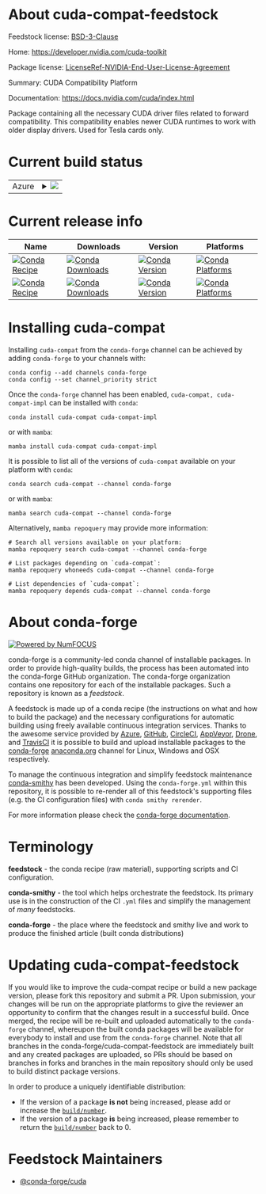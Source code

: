 About cuda-compat-feedstock
===========================

Feedstock license: [BSD-3-Clause](https://github.com/conda-forge/cuda-compat-feedstock/blob/main/LICENSE.txt)

Home: https://developer.nvidia.com/cuda-toolkit

Package license: [LicenseRef-NVIDIA-End-User-License-Agreement](https://docs.nvidia.com/cuda/eula/index.html)

Summary: CUDA Compatibility Platform

Documentation: https://docs.nvidia.com/cuda/index.html

Package containing all the necessary CUDA driver files related to forward
compatibility. This compatibility enables newer CUDA runtimes to work with
older display drivers. Used for Tesla cards only.


Current build status
====================


<table>
    
  <tr>
    <td>Azure</td>
    <td>
      <details>
        <summary>
          <a href="https://dev.azure.com/conda-forge/feedstock-builds/_build/latest?definitionId=19620&branchName=main">
            <img src="https://dev.azure.com/conda-forge/feedstock-builds/_apis/build/status/cuda-compat-feedstock?branchName=main">
          </a>
        </summary>
        <table>
          <thead><tr><th>Variant</th><th>Status</th></tr></thead>
          <tbody><tr>
              <td>linux_64</td>
              <td>
                <a href="https://dev.azure.com/conda-forge/feedstock-builds/_build/latest?definitionId=19620&branchName=main">
                  <img src="https://dev.azure.com/conda-forge/feedstock-builds/_apis/build/status/cuda-compat-feedstock?branchName=main&jobName=linux&configuration=linux%20linux_64_" alt="variant">
                </a>
              </td>
            </tr><tr>
              <td>linux_aarch64</td>
              <td>
                <a href="https://dev.azure.com/conda-forge/feedstock-builds/_build/latest?definitionId=19620&branchName=main">
                  <img src="https://dev.azure.com/conda-forge/feedstock-builds/_apis/build/status/cuda-compat-feedstock?branchName=main&jobName=linux&configuration=linux%20linux_aarch64_" alt="variant">
                </a>
              </td>
            </tr>
          </tbody>
        </table>
      </details>
    </td>
  </tr>
</table>

Current release info
====================

| Name | Downloads | Version | Platforms |
| --- | --- | --- | --- |
| [![Conda Recipe](https://img.shields.io/badge/recipe-cuda--compat-green.svg)](https://anaconda.org/conda-forge/cuda-compat) | [![Conda Downloads](https://img.shields.io/conda/dn/conda-forge/cuda-compat.svg)](https://anaconda.org/conda-forge/cuda-compat) | [![Conda Version](https://img.shields.io/conda/vn/conda-forge/cuda-compat.svg)](https://anaconda.org/conda-forge/cuda-compat) | [![Conda Platforms](https://img.shields.io/conda/pn/conda-forge/cuda-compat.svg)](https://anaconda.org/conda-forge/cuda-compat) |
| [![Conda Recipe](https://img.shields.io/badge/recipe-cuda--compat--impl-green.svg)](https://anaconda.org/conda-forge/cuda-compat-impl) | [![Conda Downloads](https://img.shields.io/conda/dn/conda-forge/cuda-compat-impl.svg)](https://anaconda.org/conda-forge/cuda-compat-impl) | [![Conda Version](https://img.shields.io/conda/vn/conda-forge/cuda-compat-impl.svg)](https://anaconda.org/conda-forge/cuda-compat-impl) | [![Conda Platforms](https://img.shields.io/conda/pn/conda-forge/cuda-compat-impl.svg)](https://anaconda.org/conda-forge/cuda-compat-impl) |

Installing cuda-compat
======================

Installing `cuda-compat` from the `conda-forge` channel can be achieved by adding `conda-forge` to your channels with:

```
conda config --add channels conda-forge
conda config --set channel_priority strict
```

Once the `conda-forge` channel has been enabled, `cuda-compat, cuda-compat-impl` can be installed with `conda`:

```
conda install cuda-compat cuda-compat-impl
```

or with `mamba`:

```
mamba install cuda-compat cuda-compat-impl
```

It is possible to list all of the versions of `cuda-compat` available on your platform with `conda`:

```
conda search cuda-compat --channel conda-forge
```

or with `mamba`:

```
mamba search cuda-compat --channel conda-forge
```

Alternatively, `mamba repoquery` may provide more information:

```
# Search all versions available on your platform:
mamba repoquery search cuda-compat --channel conda-forge

# List packages depending on `cuda-compat`:
mamba repoquery whoneeds cuda-compat --channel conda-forge

# List dependencies of `cuda-compat`:
mamba repoquery depends cuda-compat --channel conda-forge
```


About conda-forge
=================

[![Powered by
NumFOCUS](https://img.shields.io/badge/powered%20by-NumFOCUS-orange.svg?style=flat&colorA=E1523D&colorB=007D8A)](https://numfocus.org)

conda-forge is a community-led conda channel of installable packages.
In order to provide high-quality builds, the process has been automated into the
conda-forge GitHub organization. The conda-forge organization contains one repository
for each of the installable packages. Such a repository is known as a *feedstock*.

A feedstock is made up of a conda recipe (the instructions on what and how to build
the package) and the necessary configurations for automatic building using freely
available continuous integration services. Thanks to the awesome service provided by
[Azure](https://azure.microsoft.com/en-us/services/devops/), [GitHub](https://github.com/),
[CircleCI](https://circleci.com/), [AppVeyor](https://www.appveyor.com/),
[Drone](https://cloud.drone.io/welcome), and [TravisCI](https://travis-ci.com/)
it is possible to build and upload installable packages to the
[conda-forge](https://anaconda.org/conda-forge) [anaconda.org](https://anaconda.org/)
channel for Linux, Windows and OSX respectively.

To manage the continuous integration and simplify feedstock maintenance
[conda-smithy](https://github.com/conda-forge/conda-smithy) has been developed.
Using the ``conda-forge.yml`` within this repository, it is possible to re-render all of
this feedstock's supporting files (e.g. the CI configuration files) with ``conda smithy rerender``.

For more information please check the [conda-forge documentation](https://conda-forge.org/docs/).

Terminology
===========

**feedstock** - the conda recipe (raw material), supporting scripts and CI configuration.

**conda-smithy** - the tool which helps orchestrate the feedstock.
                   Its primary use is in the construction of the CI ``.yml`` files
                   and simplify the management of *many* feedstocks.

**conda-forge** - the place where the feedstock and smithy live and work to
                  produce the finished article (built conda distributions)


Updating cuda-compat-feedstock
==============================

If you would like to improve the cuda-compat recipe or build a new
package version, please fork this repository and submit a PR. Upon submission,
your changes will be run on the appropriate platforms to give the reviewer an
opportunity to confirm that the changes result in a successful build. Once
merged, the recipe will be re-built and uploaded automatically to the
`conda-forge` channel, whereupon the built conda packages will be available for
everybody to install and use from the `conda-forge` channel.
Note that all branches in the conda-forge/cuda-compat-feedstock are
immediately built and any created packages are uploaded, so PRs should be based
on branches in forks and branches in the main repository should only be used to
build distinct package versions.

In order to produce a uniquely identifiable distribution:
 * If the version of a package **is not** being increased, please add or increase
   the [``build/number``](https://docs.conda.io/projects/conda-build/en/latest/resources/define-metadata.html#build-number-and-string).
 * If the version of a package **is** being increased, please remember to return
   the [``build/number``](https://docs.conda.io/projects/conda-build/en/latest/resources/define-metadata.html#build-number-and-string)
   back to 0.

Feedstock Maintainers
=====================

* [@conda-forge/cuda](https://github.com/conda-forge/cuda/)

